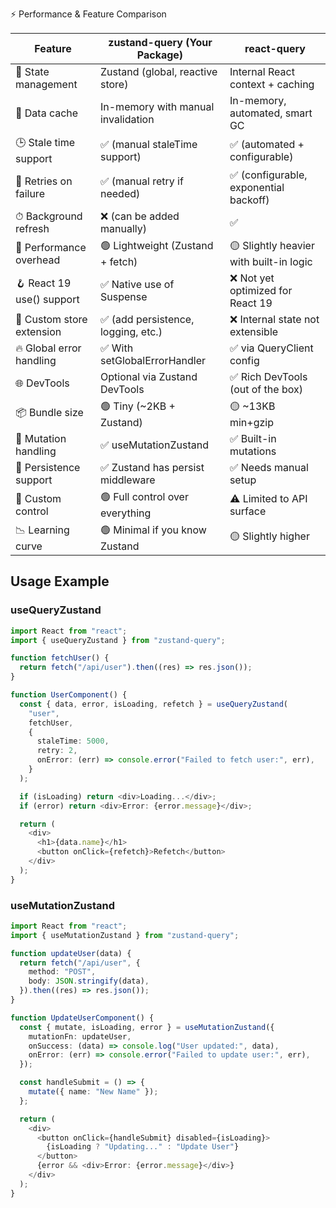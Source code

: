 ⚡ Performance & Feature Comparison

| Feature                   | zustand-query (Your Package)        | react-query                             |
| ------------------------- | ----------------------------------- | --------------------------------------- |
| 🔄 State management       | Zustand (global, reactive store)    | Internal React context + caching        |
| 🧠 Data cache             | In-memory with manual invalidation  | In-memory, automated, smart GC          |
| 🕒 Stale time support     | ✅ (manual staleTime support)       | ✅ (automated + configurable)           |
| 🔁 Retries on failure     | ✅ (manual retry if needed)         | ✅ (configurable, exponential backoff)  |
| ⏱ Background refresh      | ❌ (can be added manually)          | ✅                                      |
| 🚀 Performance overhead   | 🟢 Lightweight (Zustand + fetch)    | 🟡 Slightly heavier with built-in logic |
| 🪝 React 19 use() support | ✅ Native use of Suspense           | ❌ Not yet optimized for React 19       |
| 🧱 Custom store extension | ✅ (add persistence, logging, etc.) | ❌ Internal state not extensible        |
| 🔥 Global error handling  | ✅ With setGlobalErrorHandler       | ✅ via QueryClient config               |
| 🌐 DevTools               | Optional via Zustand DevTools       | ✅ Rich DevTools (out of the box)       |
| 📦 Bundle size            | 🟢 Tiny (~2KB + Zustand)            | 🟡 ~13KB min+gzip                       |
| 🧩 Mutation handling      | ✅ useMutationZustand               | ✅ Built-in mutations                   |
| 💾 Persistence support    | ✅ Zustand has persist middleware   | ✅ Needs manual setup                   |
| 🤹 Custom control         | 🟢 Full control over everything     | ⚠️ Limited to API surface               |
| 📉 Learning curve         | 🟢 Minimal if you know Zustand      | 🟡 Slightly higher                      |

## Usage Example

### useQueryZustand

```typescript
import React from "react";
import { useQueryZustand } from "zustand-query";

function fetchUser() {
  return fetch("/api/user").then((res) => res.json());
}

function UserComponent() {
  const { data, error, isLoading, refetch } = useQueryZustand(
    "user",
    fetchUser,
    {
      staleTime: 5000,
      retry: 2,
      onError: (err) => console.error("Failed to fetch user:", err),
    }
  );

  if (isLoading) return <div>Loading...</div>;
  if (error) return <div>Error: {error.message}</div>;

  return (
    <div>
      <h1>{data.name}</h1>
      <button onClick={refetch}>Refetch</button>
    </div>
  );
}
```

### useMutationZustand

```typescript
import React from "react";
import { useMutationZustand } from "zustand-query";

function updateUser(data) {
  return fetch("/api/user", {
    method: "POST",
    body: JSON.stringify(data),
  }).then((res) => res.json());
}

function UpdateUserComponent() {
  const { mutate, isLoading, error } = useMutationZustand({
    mutationFn: updateUser,
    onSuccess: (data) => console.log("User updated:", data),
    onError: (err) => console.error("Failed to update user:", err),
  });

  const handleSubmit = () => {
    mutate({ name: "New Name" });
  };

  return (
    <div>
      <button onClick={handleSubmit} disabled={isLoading}>
        {isLoading ? "Updating..." : "Update User"}
      </button>
      {error && <div>Error: {error.message}</div>}
    </div>
  );
}
```
